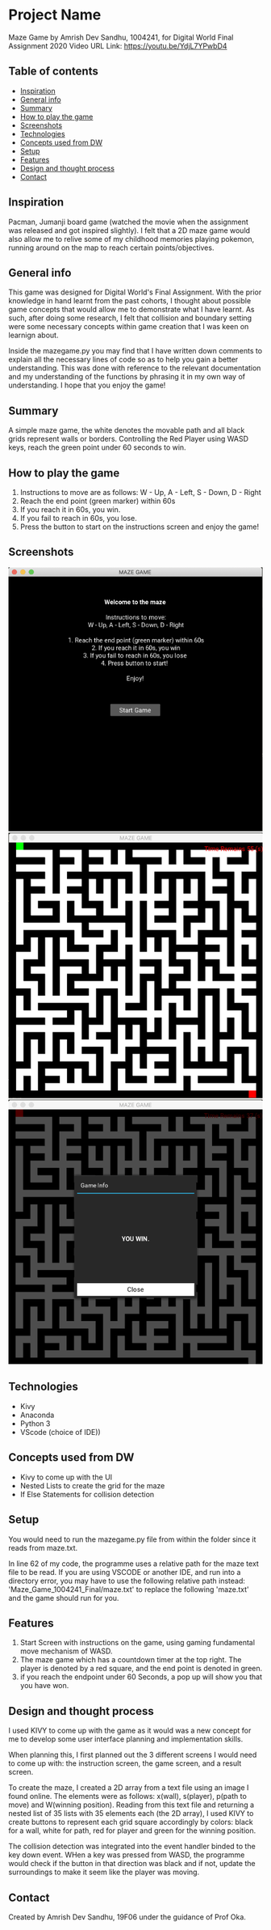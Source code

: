 # Project Name
Maze Game by Amrish Dev Sandhu, 1004241, for Digital World Final Assignment 2020
Video URL Link: https://youtu.be/YdjL7YPwbD4

## Table of contents
* [Inspiration](#inspiration)
* [General info](#general-info)
* [Summary](#summary)
* [How to play the game](#how-to-play-the-game)
* [Screenshots](#screenshots)
* [Technologies](#technologies)
* [Concepts used from DW](#concepts-used-from-DW)
* [Setup](#setup)
* [Features](#features)
* [Design and thought process](#Design-and-thought-process)
* [Contact](#contact)

## Inspiration
Pacman, Jumanji board game (watched the movie when the assignment was released and got inspired slightly). I felt that a 2D maze game would also allow me to relive some of my childhood memories playing pokemon, running around on the map to reach certain points/objectives.

## General info
This game was designed for Digital World's Final Assignment. With the prior knowledge in hand learnt from the past cohorts, I thought about possible game concepts that would allow me to demonstrate what I have learnt. As such, after doing some research, I felt that collision and boundary setting were some necessary concepts within game creation that I was keen on learnign about.

Inside the mazegame.py you may find that I have written down comments to explain all the necessary lines of code so as to help you gain a better understanding. This was done with reference to the relevant documentation and my understanding of the functions by phrasing it in my own way of understanding. I hope that you enjoy the game! 

## Summary
A simple maze game, the white denotes the movable path and all black grids represent walls or borders. Controlling the Red Player using WASD keys, reach the green point under 60 seconds to win.

## How to play the game 
1. Instructions to move are as follows: W - Up, A - Left, S - Down, D - Right
2. Reach the end point (green marker) within 60s
3. If you reach it in 60s, you win.
4. If you fail to reach in 60s, you lose.
5. Press the button to start on the instructions screen and enjoy the game!


## Screenshots
![Intro Screenshot](introscreen.png)
![Game Screenshot](mazescreen.png)
![End Game Screenshot](endgamescreen.png)

## Technologies
* Kivy
* Anaconda
* Python 3
* VScode (choice of IDE))

## Concepts used from DW
* Kivy to come up with the UI 
* Nested Lists to create the grid for the maze
* If Else Statements for collision detection

## Setup
You would need to run the mazegame.py file from within the folder since it reads from maze.txt.

In line 62 of my code, the programme uses a relative path for the maze text file to be read. If you are using VSCODE or another IDE, and run into a directory error, you may have to use the following relative path instead: 
'Maze_Game_1004241_Final/maze.txt'
to replace the following 'maze.txt' and the game should run for you. 

## Features
1. Start Screen with instructions on the game, using gaming fundamental move mechanism of WASD. 
2. The maze game which has a countdown timer at the top right. The player is denoted by a red square, and the end point is denoted in green. 
3. if you reach the endpoint under 60 Seconds, a pop up will show you that you have won.

## Design and thought process
I used KIVY to come up with the game as it would was a new concept for me to develop some user interface planning and implementation skills. 

When planning this, I first planned out the 3 different screens I would need to come up with: the instruction screen, the game screen, and a result screen. 

To create the maze, I created a 2D array from a text file using an image I found online. The elements were as follows: x(wall), s(player), p(path to move) and W(winning position). Reading from this text file and returning a nested list of 35 lists with 35 elements each (the 2D array), I used KIVY to create buttons to represent each grid square accordingly by colors: black for a wall, white for path, red for player and green for the winning position.

The collision detection was integrated into the event handler binded to the key down event. WHen a key was pressed from WASD, the programme would check if the button in that direction was black and if not, update the surroundings to make it seem like the player was moving.  

## Contact
Created by Amrish Dev Sandhu, 19F06 under the guidance of Prof Oka.

